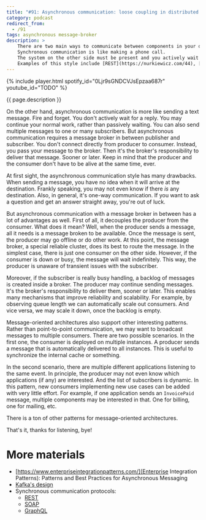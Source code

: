 ```yaml
---
title: "#91: Asynchronous communication: loose coupling in distributed systems"
category: podcast
redirect_from:
  - /91
tags: asynchronous message-broker
description: >
    There are two main ways to communicate between components in your distributed system: synchronous and asynchronous.
    Synchronous communication is like making a phone call.
    The system on the other side must be present and you actively wait for a response to your every question.
    Examples of this style include [REST](https://nurkiewicz.com/44), [SOAP](https://nurkiewicz.com/74) and [GraphQL](https://nurkiewicz.com/3).
---
```


{% include player.html spotify_id="0Ljr9sGNDCVJsEpzaa687r" youtube_id="TODO" %}

{{ page.description }}

On the other hand, asynchronous communication is more like sending a text message.
Fire and forget.
You don't actively wait for a reply.
You may continue your normal work, rather than passively waiting.
You can also send multiple messages to one or many subscribers.
But asynchronous communication requires a message broker in between publisher and subscriber.
You don't connect directly from producer to consumer.
Instead, you pass your message to the broker.
Then it's the broker's responsibility to deliver that message.
Sooner or later.
Keep in mind that the producer and the consumer don't have to be alive at the same time, ever.

At first sight, the asynchronous communication style has many drawbacks.
When sending a message, you have no idea when it will arrive at the destination.
Frankly speaking, you may not even know if there _is_ any destination.
Also, in general, it's one-way communication.
If you want to ask a question and get an answer straight away, you're out of luck.

But asynchronous communication with a message broker in between has a lot of advantages as well.
First of all, it decouples the producer from the consumer.
What does it mean?
Well, when the producer sends a message, all it needs is a message broken to be available.
Once the message is sent, the producer may go offline or do other work.
At this point, the message broker, a special reliable cluster, does its best to route the message.
In the simplest case, there is just one consumer on the other side.
However, if the consumer is down or busy, the message will wait indefinitely.
This way, the producer is unaware of transient issues with the subscriber.

Moreover, if the subscriber is really busy handling, a backlog of messages is created inside a broker.
The producer may continue sending messages.
It's the broker's responsibility to deliver them, sooner or later.
This enables many mechanisms that improve reliability and scalability.
For example, by observing queue length we can automatically scale out consumers.
And vice versa, we may scale it down, once the backlog is empty.

Message-oriented architectures also support other interesting patterns.
Rather than point-to-point communication, we may want to broadcast messages to multiple consumers.
There are two possible scenarios.
In the first one, the consumer is deployed on multiple instances.
A producer sends a message that is automatically delivered to all instances.
This is useful to synchronize the internal cache or something.

In the second scenario, there are multiple different applications listening to the same event.
In principle, the producer may not even know which applications (if any) are interested.
And the list of subscribers is dynamic.
In this pattern, new consumers implementing new use cases can be added with very little effort.
For example, if one application sends an `InvoicePaid` message, multiple components may be interested in that.
One for billing, one for mailing, etc.

There is a ton of other patterns for message-oriented architectures.

That's it, thanks for listening, bye!

# More materials

* [https://www.enterpriseintegrationpatterns.com/](Enterprise Integration Patterns): Patterns and Best Practices for Asynchronous Messaging
* [Kafka's design](https://nurkiewicz.com/8)
* Synchronous communication protocols:
    * [REST](https://nurkiewicz.com/44)
    * [SOAP](https://nurkiewicz.com/74)
    * [GraphQL](https://nurkiewicz.com/3)
